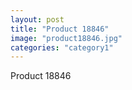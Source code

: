 ```yaml
---
layout: post
title: "Product 18846"
image: "product18846.jpg"
categories: "category1"
---
```

Product 18846
